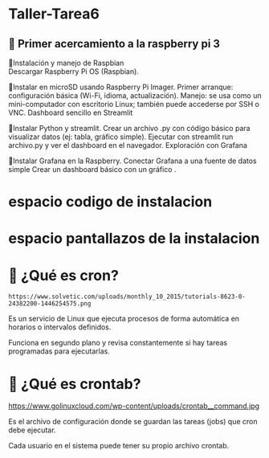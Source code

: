 # Taller-Tarea6
## 🍓 Primer acercamiento a la raspberry pi 3 

🧷Instalación y manejo de Raspbian            
Descargar Raspberry Pi OS (Raspbian).

🧷Instalar en microSD usando Raspberry Pi Imager.
Primer arranque: configuración básica (Wi-Fi, idioma, actualización).
Manejo: se usa como un mini-computador con escritorio Linux; también puede accederse por SSH o VNC.
Dashboard sencillo en Streamlit

🧷Instalar Python y streamlit.
Crear un archivo .py con código básico para visualizar datos (ej: tabla, gráfico simple).
Ejecutar con streamlit run archivo.py y ver el dashboard en el navegador.
Exploración con Grafana

🧷Instalar Grafana en la Raspberry.
Conectar Grafana a una fuente de datos simple 
Crear un dashboard básico con un gráfico .
 
 # espacio codigo de instalacion 

 # espacio pantallazos de la instalacion 


 # 🤖 ¿Qué es cron?

    https://www.solvetic.com/uploads/monthly_10_2015/tutorials-8623-0-24382200-1446254575.png

Es un servicio de Linux que ejecuta procesos de forma automática en horarios o intervalos definidos.

Funciona en segundo plano y revisa constantemente si hay tareas programadas para ejecutarlas.

# 👾 ¿Qué es crontab?

https://www.golinuxcloud.com/wp-content/uploads/crontab__command.jpg

Es el archivo de configuración donde se guardan las tareas (jobs) que cron debe ejecutar.

Cada usuario en el sistema puede tener su propio archivo crontab.